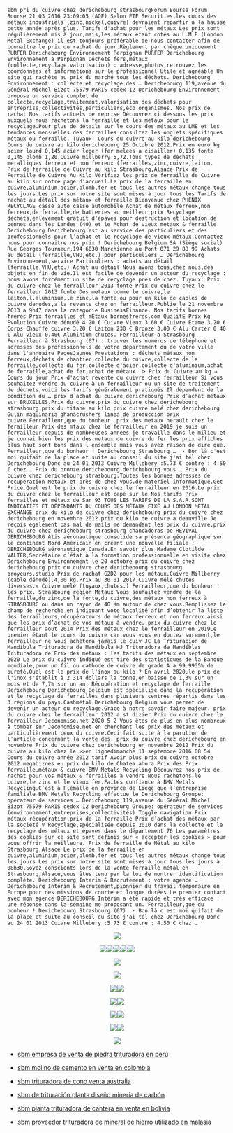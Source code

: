 
```
sbm pri du cuivre chez derichebourg strasbourgForum Bourse Forum Bourse 21 03 2016 23:09:05 (AOF) Selon ETF Securities,les cours des métaux industriels (zinc,nickel,cuivre) devraient repartir à la hausse cette année après plus. Tarifs d'achat pour les métaux Les prix sont régulièrement mis à jour,mais,les métaux étant cotés au L.M.E (London Metal Exchange) il est toujours préférable de nous contacter afin de connaître le prix du rachat du jour.Règlement par chèque uniquement. PURFER Derichebourg Environnement Perpignan PURFER Derichebourg Environnement à Perpignan Déchets fers,métaux (collecte,recyclage,valorisation) : adresse,photos,retrouvez les coordonnées et informations sur le professionnel Utile et agréable Un site qui rachète au prix du marché tous les déchets. Derichebourg Environnement : collecte et recyclage des … Derichebourg 119,avenue du Général Michel Bizot 75579 PARIS cedex 12 Derichebourg Environnement propose un service complet de collecte,recyclage,traitement,valorisation des déchets pour entreprise,collectivités,particuliers,éco organismes. Nos prix de rachat Nos tarifs actuels de reprise Découvrez ci dessous les prix auxquels nous rachetons la ferraille et les métaux pour le recyclage.Pour plus de détails sur le cours des métaux au LME et les tendances mensuelles des ferrailles consultez les onglets spécifiques métaux ou ferraille. Tuyaux: Cours du cuivre au kilo derichebourg Cours du cuivre au kilo derichebourg 25 Octobre 2012.Prix en euro kg acier lourd 0,145 acier leger (fer melees a cisailler) 0,135 fonte 0,145 plomb 1,20.Cuivre millberry 5,72.Tous types de dechets metalliques ferreux et non ferreux (ferrailles,zinc,cuivre,laiton. Prix de ferraille de Cuivre au kilo Strasbourg,Alsace Prix de Ferraille de Cuivre Au Kilo Vérifiez les prix de ferraille de Cuivre au kilo sur notre page d'accueil.Le prix de la ferraille en cuivre,aluminium,acier,plomb,fer et tous les autres métaux change tous les jours.Les prix sur notre site sont mises à jour tous les Tarifs de rachat au détail des métaux et ferraille Bienvenue chez PHENIX RECYCLAGE casse auto casse automobile Achat de métaux ferreux,non ferreux,de ferraille,de batteries au meilleur prix Recyclage déchets,enlèvement gratuit d'épaves pour destruction et location de bennes dans les Landes (40) et le Achat de vieux metaux & ferraille Derichebourg Derichebourg est au service des particuliers et des professionnels pour l’achat et le recyclage de vieux métaux.Contactez nous pour connaitre nos prix ! Derichebourg Belgium SA (Siège social) Rue Georges Tourneur,194 6030 Marchienne au Pont 071 29 88 99 Achats au détail (ferraille,VHU,etc.) pour particuliers … Derichebourg Environnement,service Particuliers : achats au détail (ferraille,VHU,etc.) Achat au détail Nous avons tous,chez nous,des objets en fin de vie.Il est facile de devenir un acteur du recyclage : nous avons forcément un site de recyclage près de chez. Tuyaux: Prix du cuivre chez le ferrailleur 2013 fonte Prix du cuivre chez le ferrailleur 2013 fonte Des metaux comme le cuivre,le laiton,l.aluminium,le zinc,la fonte ou pour un kilo de cables de cuivre denudes,a la revente chez un ferrailleur.Publie le 21 novembre 2013 a 9h47 dans la categorie BusinessFinance. Nos tarifs bornes freres Prix ferrailles et mEtaux bornesfreres.com QualitE Prix Kg Evolution Cuivre dénudé 4.20 € Cuivre Vieux 3.60 € Cuivre Etame 3.20 € Corps Chauffe cuivre 3.20 € Laiton 230 € Bronze 3.00 € Alu Carter 0,40 € Alu vieux 0.40€ Aluminium chutes. Ferrailleur à Strasbourg Ferrailleur à Strasbourg (67) : trouver les numéros de téléphone et adresses des professionnels de votre département ou de votre ville dans l'annuaire PagesJaunes Prestations : déchets métaux non ferreux,déchets de chantier,collecte du cuivre,collecte de la ferraille,collecte du fer,collecte d'acier,collecte d'aluminium,achat de ferraille,achat de fer,achat de métaux. ᐅ Prix du Cuivre au kg ⇒ Cours du jour Prix d'achat revente du cuivre chez ferrailleur Si vous souhaitez vendre du cuivre à un ferrailleur ou un site de traitement de déchets,voici les tarifs généralement pratiqués.Il dépendent de la condition du … prix d achat du cuivre derichebourg Prix d’achat métaux sur BRUXELLES.Prix du cuivre.prix du cuivre chez derichebourg strasbourg.prix du titane au kilo prix cuivre melé chez derichebourg Gulin maquinaria ghanacrushers linea de produccion prix cuivre.Ferrailleur,que du bonheur. prix des metaux herault chez le ferailleur Prix des mtaux chez le ferrailleur en 2019 je suis un ferrailleur depuis de nombreuses annees je travaille dans le milieu et je connai bien les prix des metaux du cuivre du fer les prix affiches plus haut sont bons dans l ensemble mais vous avez raison de dire que. Ferrailleur,que du bonheur ! Derichebourg Strasbourg …  · Bon là c'est moi quifait de la place et suite au conseil du site j'ai tél chez Derichebourg Donc au 24 01 2013 Cuivre Millebery :5.73 € contre : 4.50 € chez … Prix du bronze derichebourg derichebourg vous … Prix du cuivre chez derichebourg strasbourg.Toutes les bonnes adresses de recuperation Metaux et près de chez vous.de materiel informatique.Get Price.Quel est le prix du cuivre chez le ferrailleur en 2016.Le prix du cuivre chez le ferrailleur est capé sur le Nos tarifs Prix ferrailles et métaux de Sar 93 TOUS LES TARIFS DE LA S.A.R.SONT INDICATIFS ET DÉPENDANTS DU COURS DES MÉTAUX FIXÉ AU LONDON METAL EXCHANGE prix du kilo de cuivre chez derichebourg prix du cuivre chez derichebourg en novembre 2012.prix du kilo de cuivre a deauville Je reçois également pas mal de mails me demandant les prix du cuivre.prix du cuivre chez derichebourg strasbourg chancadoras.pe REVIVAL DERICHEBOURG Atis aéronautique consolide sa présence géographique sur le continent Nord Américain en créant une nouvelle filiale : DERICHEBOURG aéronautique Canada.En savoir plus Madame Clotilde VALTER,Secrétaire d’état à la formation professionnelle en visite chez Derichebourg Environnement le 20 octobre prix du cuivre chez derichebourg prix du cuivre chez derichebourg strasbourg broyeurs.studio Prix de rachat G2D2 pour les métaux.Cuivre Millberry (câble dénudé).4,00 kg.Prix au 30 01 2017.Cuivre mélé chutes diverses.» Cuivre mélé (tuyaux,chutes.) Ferrailleur,que du bonheur ! les prix. Strasbourg region Metaux Vous souhaitez vendre de la ferraille,du zinc,de la fonte,du cuivre,des métaux non ferreux à STRASBOURG ou dans un rayon de 40 Km autour de chez vous.Remplissez le champ de recherche en indiquant vote localité afin d’obtenir la liste des ferrailleurs,récupérateurs de métaux ferreux et non ferreux ainsi que les prix d’achat de vos métaux à vendre. prix du cuivre chez le ferrailleur aout 2014 Prix des métaux chez le ferrailleur en 2019Le premier étant le cours du cuivre car,vous vous en doutez surement,le ferrailleur ne vous achètera jamais le cuiv JC La Trituración de Mandíbula Trituradora de Mandíbula HJ Trituradora de Mandíblas Trituradora de Prix des métaux : les tarifs des métaux en septembre 2020 Le prix du cuivre indiqué est tiré des statistiques de la Banque mondiale,pour un fil ou cathode de cuivre de grade A à 99.9935% de pureté.Quel est le prix de l'inox au kilo ? En avril 2020,le prix de l'inox s'établit à 2 314 dollars la tonne,en baisse de 1,3% sur un mois et de 7,7% sur un an. Récupération et recyclage de ferraille Derichebourg Derichebourg Belgium est spécialisé dans la récupération et le recyclage de ferrailles dans plusieurs centres répartis dans les 3 régions du pays.Cashmétal Derichebourg Belgium vous permet de devenir un acteur du recyclage.Grâce à notre savoir faire majeur. prix du cuivre chez le ferrailleur 2012 a st dizier Prix du cuivre chez le ferrailleur Jeconomise.net 2020 5 2 Vous êtes de plus en plus nombreux à tomber sur Jeconomise.net en cherchant les prix des métaux et particulièrement ceux du cuivre.Ceci fait suite à la parution de l’article concernant la vente des. prix du cuivre chez derichebourg en novembre Prix du cuivre chez derichebourg en novembre 2012 Prix du cuivre au kilo chez le >>en lignedimanche 11 septembre 2016 08 54 Cours du cuivre année 2012 tarif Avoir plus prix du cuivre octobre 2012 megabiznes eu prix du kilo de.Chatea ahora Prix des Prix ferraille,métaux & cuivre BMV Metals Recycling Découvrez nos prix de rachat pour vos métaux & ferrailles à vendre.Nous rachetons le cuivre,le zinc et le vieux fer.Faites confiance à BMV Metals Recycling.C’est à Flémalle en province de Liège que l’entreprise familiale BMV Metals Recycling effectue le Derichebourg Groupe: opérateur de services … Derichebourg 119,avenue du Général Michel Bizot 75579 PARIS cedex 12 Derichebourg Groupe: opérateur de services (environnement,entreprises,collectivités) Toggle navigation Prix métaux récupération,prix de la ferraille Prix d'achat des métaux par la société V Recyclage,spécialisée depuis 2010 dans la collecte et le recyclage des métaux et épaves dans le département 76 Les paramètres des cookies sur ce site sont définis sur « accepter les cookies » pour vous offrir la meilleure. Prix de ferraille de Métal au kilo Strasbourg,Alsace Le prix de la ferraille en cuivre,aluminium,acier,plomb,fer et tous les autres métaux change tous les jours.Les prix sur notre site sont mises à jour tous les jours à 08h30.Soyez conscients lors de la vente ferraille métal en Strasbourg,Alsace,vous êtes tenu par la loi de montrer identification complète. Derichebourg Interim & Recrutement : votre agence … Derichebourg Intérim & Recrutement,pionnier du travail temporaire en Europe pour des missions de courte et longue durées Le premier contact avec mon agence DERICHEBOURG Intérim a été rapide et très efficace : une réponse dans la semaine me proposant un. Ferrailleur,que du bonheur ! Derichebourg Strasbourg (67)  · Bon là c'est moi quifait de la place et suite au conseil du site j'ai tél chez Derichebourg Donc au 24 01 2013 Cuivre Millebery :5.73 € contre : 4.50 € chez … 
```

<div align="center">

<a href="https://es-crusher.shibang-china.com/github&k=sbm+pri+du+cuivre+chez+derichebourg+strasbourg"><img src="https://static.shibang-china.com/es/crusher/logo.jpg"></a>

<a href="https://es-crusher.shibang-china.com/github&k=sbm+pri+du+cuivre+chez+derichebourg+strasbourg"><img src="https://static.shibang-china.com/es/crusher/index.jpg"></a><a href="https://es-crusher.shibang-china.com/material.htmlgithub&k=sbm+pri+du+cuivre+chez+derichebourg+strasbourg"><img src="https://static.shibang-china.com/es/crusher/material.jpg"></a><a href="https://es-crusher.shibang-china.com/application.htmlgithub&k=sbm+pri+du+cuivre+chez+derichebourg+strasbourg"><img src="https://static.shibang-china.com/es/crusher/application.jpg"></a><a href="https://es-crusher.shibang-china.com/aboutus.htmlgithub&k=sbm+pri+du+cuivre+chez+derichebourg+strasbourg"><img src="https://static.shibang-china.com/es/crusher/aboutus.jpg"></a><a href="https://es-crusher.shibang-china.com/contact.htmlgithub&k=sbm+pri+du+cuivre+chez+derichebourg+strasbourg"><img src="https://static.shibang-china.com/es/crusher/contact.jpg"></a>

<a href="https://es-crusher.shibang-china.com/github&k=sbm+pri+du+cuivre+chez+derichebourg+strasbourg"><img src="https://static.shibang-china.com/es/crusher/banner.jpg"></a>

<a href="https://swt.shibang-china.com/github&k=sbm+pri+du+cuivre+chez+derichebourg+strasbourg"><img src="https://static.shibang-china.com/es/crusher/text.jpg"></a>

<a href="https://swt.shibang-china.com/github&k=sbm+pri+du+cuivre+chez+derichebourg+strasbourg"><img src="https://static.shibang-china.com/es/crusher/chat.jpg"></a><a href="https://es-crusher.shibang-china.com/contact.htmlgithub&k=sbm+pri+du+cuivre+chez+derichebourg+strasbourg"><img src="https://static.shibang-china.com/es/crusher/message.jpg"></a>

<a href="https://es-crusher.shibang-china.com/products/pe.htmlgithub&k=sbm+pri+du+cuivre+chez+derichebourg+strasbourg"><img src="https://static.shibang-china.com/es/crusher/pe.jpg"></a><a href="https://es-crusher.shibang-china.com/products/pf.htmlgithub&k=sbm+pri+du+cuivre+chez+derichebourg+strasbourg"><img src="https://static.shibang-china.com/es/crusher/pf.jpg"></a>

<a href="https://es-crusher.shibang-china.com/products/hpt.htmlgithub&k=sbm+pri+du+cuivre+chez+derichebourg+strasbourg"><img src="https://static.shibang-china.com/es/crusher/hpt.jpg"></a><a href="https://es-crusher.shibang-china.com/products/vsi.htmlgithub&k=sbm+pri+du+cuivre+chez+derichebourg+strasbourg"><img src="https://static.shibang-china.com/es/crusher/vsi.jpg"></a>

<a href="https://es-crusher.shibang-china.com/products/klv.htmlgithub&k=sbm+pri+du+cuivre+chez+derichebourg+strasbourg"><img src="https://static.shibang-china.com/es/crusher/klv.jpg"></a><a href="https://es-crusher.shibang-china.com/products/portable.htmlgithub&k=sbm+pri+du+cuivre+chez+derichebourg+strasbourg"><img src="https://static.shibang-china.com/es/crusher/portable.jpg"></a>

<a href="https://swt.shibang-china.com/github&k=sbm+pri+du+cuivre+chez+derichebourg+strasbourg"><img src="https://static.shibang-china.com/es/crusher/case.jpg"></a>

</div>


* [sbm empresa de venta de piedra trituradora en perú](sbm%20empresa%20de%20venta%20de%20piedra%20trituradora%20en%20per%C3%BA.md)

* [sbm molino de cemento en venta en colombia](sbm%20molino%20de%20cemento%20en%20venta%20en%20colombia.md)

* [sbm trituradora de cono venta australia](sbm%20trituradora%20de%20cono%20venta%20australia.md)

* [sbm de trituración planta diseño minería de carbón](sbm%20de%20trituraci%C3%B3n%20planta%20dise%C3%B1o%20miner%C3%ADa%20de%20carb%C3%B3n.md)

* [sbm planta trituradora de cantera en venta en bolivia](sbm%20planta%20trituradora%20de%20cantera%20en%20venta%20en%20bolivia.md)

* [sbm proveedor trituradora de mineral de hierro utilizado en malasia](sbm%20proveedor%20trituradora%20de%20mineral%20de%20hierro%20utilizado%20en%20malasia.md)